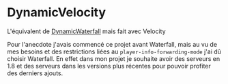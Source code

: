 # DynamicVelocity
L'équivalent de [DynamicWaterfall](https://github.com/Roguire14/DynamicWaterfall) mais fait avec Velocity

Pour l'anecdote j'avais commencé ce projet avant Waterfall, mais au vu de mes besoins et des restrictions liées au `player-info-forwarding-mode` j'ai dû choisir Waterfall. En effet dans mon projet je souhaite avoir des serveurs en 1.8 et des serveurs dans les versions plus récentes pour pouvoir profiter des derniers ajouts.
